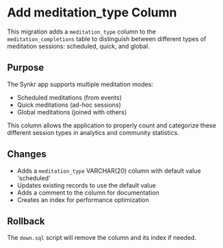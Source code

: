 # Add meditation_type Column

This migration adds a `meditation_type` column to the `meditation_completions` table to distinguish between different types of meditation sessions: scheduled, quick, and global.

## Purpose

The Synkr app supports multiple meditation modes:
- Scheduled meditations (from events)
- Quick meditations (ad-hoc sessions)
- Global meditations (joined with others)

This column allows the application to properly count and categorize these different session types in analytics and community statistics.

## Changes

- Adds a `meditation_type` VARCHAR(20) column with default value 'scheduled'
- Updates existing records to use the default value
- Adds a comment to the column for documentation
- Creates an index for performance optimization

## Rollback

The `down.sql` script will remove the column and its index if needed. 